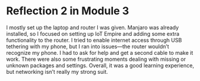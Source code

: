 # Reflection 2 in Module 3

I mostly set up the laptop and router I was given. Manjaro was already installed, so I focused on setting up IoT Empire and adding some extra functionality to the router. I tried to enable 
internet access through USB tethering with my phone, but I ran into issues—the router wouldn’t recognize my phone. I had to ask for help and get a second cable to make it work. There were also some 
frustrating moments dealing with missing or unknown packages and settings. Overall, it was a good learning experience, but networking isn’t really my strong suit.
